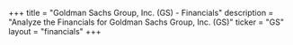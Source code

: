 +++
title = "Goldman Sachs Group, Inc. (GS) - Financials"
description = "Analyze the Financials for Goldman Sachs Group, Inc. (GS)"
ticker = "GS"
layout = "financials"
+++

